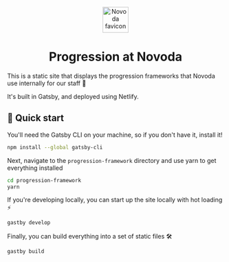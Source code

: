 <p align="center">
  <a href="https://www.novoda.com">
    <img alt="Novoda favicon" src="https://novoda.com/favicon.ico" width="60" />
  </a>
</p>
<h1 align="center">
    Progression at Novoda
</h1>

This is a static site that displays the progression frameworks that Novoda use internally for our staff 🙌

It's built in Gatsby, and deployed using Netlify.

## 🚀 Quick start

You'll need the Gatsby CLI on your machine, so if you don't have it, install it!
``` sh
npm install --global gatsby-cli
```

Next, navigate to the `progression-framework` directory and use yarn to get everything installed

``` sh
cd progression-framework
yarn
```

If you're developing locally, you can start up the site locally with hot loading ⚡
``` sh
gastby develop
```

Finally, you can build everything into a set of static files 🛠️
``` sh
gastby build
```
